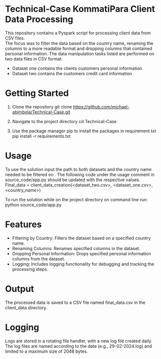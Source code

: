 # Technical-Case KommatiPara Client Data Processing
This repository contains a Pyspark script for processing client data from CSV files.  
The focus was to filter the data based on the country name, renaming the columns to 
a more readable format and dropping columns that contained personal information. The
data manipulation tasks listed are performed on two data files in CSV format. 
- Dataset one contains the clients customers personal information 
- Dataset two contains the customers credit card information

# Getting Started
1. Clone the repository
git clone https://github.com/michael-abimbola/Technical-Case.git

2. Navigate to the project directory
cd Technical-Case

3. Use the package manager pip to install the packages in requirement.txt 
pip install -r requirements.txt

# Usage  
To use the solution input the path to both datasets and the country name needed to be filtered on  . 
The following code under the usage comment in source_code/app.py should be updated with the respective values.  
Final_data = client_data_creation(<dataset_two.csv>, <dataset_one.csv>, <country_name>)  
  
To run the solution while on the project directory on command line run:
python source_code/app.py

# Features
- Filtering by Country: Filters the dataset based on a specified country name.
- Renaming Columns: Renames specified columns in the dataset.
- Dropping Personal Information: Drops specified personal information columns from the dataset.
- Logging: Includes logging functionality for debugging and tracking the processing steps.

# Output
The processed data is saved to a CSV file named final_data.csv in the client_data directory. 

# Logging
Logs are stored in a rotating file handler, with a new log file created daily.   
The log files are named according to the date (e.g., 29-02-2024.log) and limited to a maximum size of 2048 bytes.